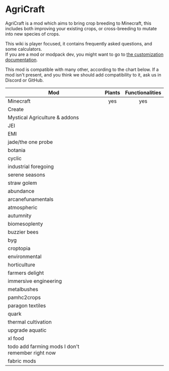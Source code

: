 # AgriCraft

AgriCraft is a mod which aims to bring crop breeding to Minecraft, this includes both improving your existing crops,
or cross-breeding to mutate into new species of crops.

This wiki is player focused, it contains frequently asked questions, and some calculators.  
If you are a mod or modpack dev, you might want to go to [the customization documentation](../customization/index.md).

This mod is compatible with many other, according to the chart below.
If a mod isn't present, and you think we should add compatibility to it, ask us in Discord or GitHub.

| Mod                                              | Plants | Functionalities |
|--------------------------------------------------|:------:|:---------------:|
| Minecraft                                        |  yes   |       yes       |
| Create                                           |        |                 |
| Mystical Agriculture & addons                    |        |                 |
| JEI                                              |        |                 |
| EMI                                              |        |                 |
| jade/the one probe                               |        |                 |
| botania                                          |        |                 |
| cyclic                                           |        |                 |
| industrial foregoing                             |        |                 |
| serene seasons                                   |        |                 |
| straw golem                                      |        |                 |
| abundance                                        |        |                 |
| arcanefunamentals                                |        |                 |
| atmospheric                                      |        |                 |
| autumnity                                        |        |                 |
| biomesoplenty                                    |        |                 |
| buzzier bees                                     |        |                 |
| byg                                              |        |                 |
| croptopia                                        |        |                 |
| environmental                                    |        |                 |
| horticulture                                     |        |                 |
| farmers delight                                  |        |                 |
| immersive engineering                            |        |                 |
| metalbushes                                      |        |                 |
| pamhc2crops                                      |        |                 |
| paragon textiles                                 |        |                 |
| quark                                            |        |                 |
| thermal cultivation                              |        |                 |
| upgrade aquatic                                  |        |                 |
| xl food                                          |        |                 |
| todo add farming mods I don't remember right now |        |                 |
| fabric mods                                      |        |                 |


